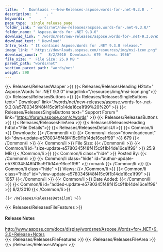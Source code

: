 ```yaml
---
title:  "  Downloads ---New-Releases-aspose.words-for-.net-9.3.0 . " 
description:  "    . " 
keywords:  "    . " 
page_type:  single_release_page
folder_link: " words/net/new-releases/aspose.words-for-.net-9.3.0/"
folder_name: " Aspose.Words for .NET 9.3.0"
download_link: " /words/net/new-releases/aspose.words-for-.net-9.3.0/e5780345f48f415c9f1b14de16ce1f99"
download_text: " Download"
Intro_text: " It contains Aspose.Words for .NET 9.3.0 release."
image_link: " https://downloads.aspose.com/resources/img/msi-icon.png"
download_count: "   8/2/2010  Downloads: 679  Views: 1956"
file_size: "  File Size: 25.9 MB "
parent_path: "words/net"
section_parent_path: "words/net"
weight: 290 
---
```


{{< Releases/ReleasesWapper >}}
  {{< Releases/ReleasesHeading H2txt=" Aspose.Words for .NET 9.3.0" imagelink="/resources/img/msi-icon.png">}}
  {{< Releases/ReleasesButtons >}}
    {{< Releases/ReleasesSingleButtons text=" Download" link="/words/net/new-releases/aspose.words-for-.net-9.3.0/e5780345f48f415c9f1b14de16ce1f99%20%20" >}}
    {{< Releases/ReleasesSingleButtons text=" Support Forum " link="https://forum.aspose.com/c/words" >}}
  {{< Releases/ReleasesButtons >}}
  {{< Releases/ReleasesFileArea >}}
    {{< Releases/ReleasesHeading h4txt="File Details">}}
    {{< Releases/ReleasesDetailsUl >}}
            {{< Common/li  >}} Downloads: {{< /Common/li >}} 
      {{< Common/li class="downloadcount" id="dwn-update-e5780345f48f415c9f1b14de16ce1f99" >}} 679 {{< /Common/li >}} 
      {{< Common/li  >}} File Size: {{< /Common/li >}} 
      {{< Common/li id="size-update-e5780345f48f415c9f1b14de16ce1f99" >}} 25.9 MB {{< /Common/li >}} 
      {{< Common/li  class="hide" >}} Posted By: {{< /Common/li >}} 
      {{< Common/li class="hide" id="author-update-e5780345f48f415c9f1b14de16ce1f99" >}} romank {{< /Common/li >}} 
      {{< Common/li class="hide"  >}} Views: {{< /Common/li >}} 
      {{< Common/li class="hide" id="view-update-e5780345f48f415c9f1b14de16ce1f99" >}} 1957 {{< /Common/li >}} 
      {{< Common/li  >}} Date Added: {{< /Common/li >}} 
      {{< Common/li id="added-update-e5780345f48f415c9f1b14de16ce1f99" >}} 8/2/2010 {{< /Common/li >}} 

    {{< /Releases/ReleasesDetailsUl >}}

  {{< Releases/ReleasesFileFeatures >}}
      <h4>Release Notes</h4><div><a href="http://www.aspose.com/docs/display/wordsnet/Aspose.Words+for+.NET+9.3.0+Release+Notes">http://www.aspose.com/docs/display/wordsnet/Aspose.Words+for+.NET+9.3.0+Release+Notes</a></div>
  {{< /Releases/ReleasesFileFeatures >}}
 {{< /Releases/ReleasesFileArea >}}
{{< /Releases/ReleasesWapper >}}


